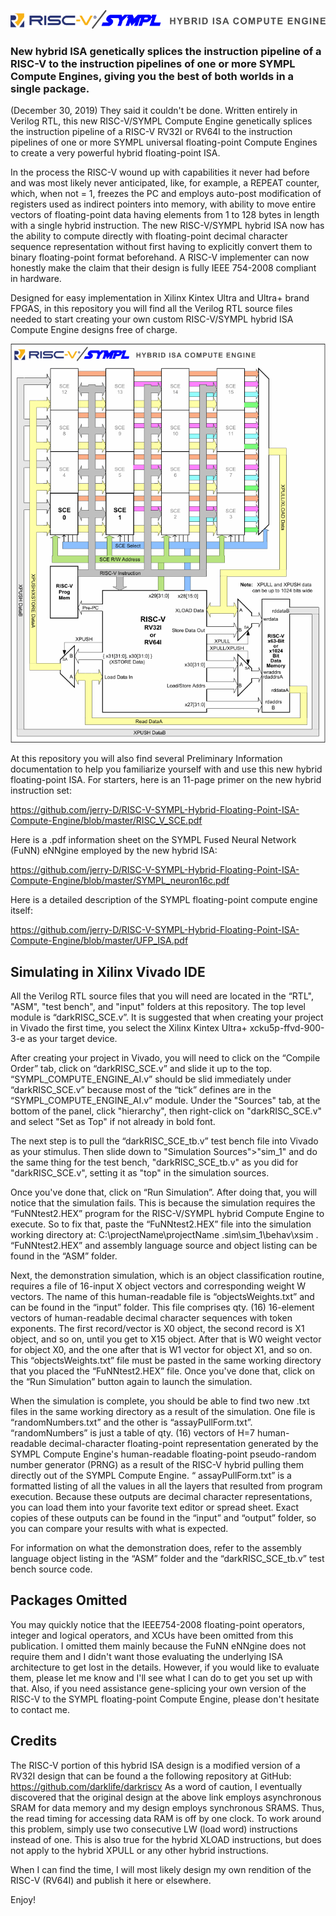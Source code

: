 ![](https://github.com/jerry-D/RISC-V-SYMPL-Hybrid-Floating-Point-ISA-Compute-Engine/blob/master/RISC_V_SYMPL_logo_med.png)
### New hybrid ISA genetically splices the instruction pipeline of a RISC-V to the instruction pipelines of one or more SYMPL Compute Engines, giving you the best of both worlds in a single package.

(December 30, 2019) They said it couldn't be done.  Written entirely in Verilog RTL, this new RISC-V/SYMPL Compute Engine genetically splices the instruction pipeline of a RISC-V RV32I or RV64I to the instruction pipelines of one or more SYMPL universal floating-point Compute Engines to create a very powerful hybrid floating-point ISA.

In the process the RISC-V wound up with capabilities it never had before and was most likely never anticipated, like, for example, a REPEAT counter, which, when not = 1, freezes the PC and employs auto-post modification of registers used as indirect pointers into memory, with ability to move entire vectors of floating-point data having elements from 1 to 128 bytes in length with a single hybrid instruction.  The new RISC-V/SYMPL hybrid ISA now has the ability to compute directly with floating-point decimal character sequence representation without first having to explicitly convert them to binary floating-point format beforehand.  A RISC-V implementer can now honestly make the claim that their design is fully IEEE 754-2008 compliant in hardware.

Designed for easy implementation in Xilinx Kintex Ultra and Ultra+ brand FPGAS, in this repository you will find all the Verilog RTL source files needed to start creating your own custom RISC-V/SYMPL hybrid ISA Compute Engine designs free of charge.

![](https://github.com/jerry-D/RISC-V-SYMPL-Hybrid-Floating-Point-ISA-Compute-Engine/blob/master/RISC_V_SCE_Hybrid.png)

At this repository you will also find several Preliminary Information documentation to help you familiarize yourself with and use this new hybrid floating-point ISA.  For starters, here is an 11-page primer on the new hybrid instruction set:

https://github.com/jerry-D/RISC-V-SYMPL-Hybrid-Floating-Point-ISA-Compute-Engine/blob/master/RISC_V_SCE.pdf

Here is a .pdf information sheet on the SYMPL Fused Neural Network (FuNN) eNNgine employed by the new hybrid ISA:

https://github.com/jerry-D/RISC-V-SYMPL-Hybrid-Floating-Point-ISA-Compute-Engine/blob/master/SYMPL_neuron16c.pdf

Here is a detailed description of the SYMPL floating-point compute engine itself:

https://github.com/jerry-D/RISC-V-SYMPL-Hybrid-Floating-Point-ISA-Compute-Engine/blob/master/UFP_ISA.pdf

## Simulating in Xilinx Vivado IDE
All the Verilog RTL source files that you will need are located in the “RTL", "ASM", "test bench", and "input" folders at this repository.  The top level module is “darkRISC_SCE.v”.  It is suggested that when creating your project in Vivado the first time, you select the Xilinx Kintex Ultra+ xcku5p-ffvd-900-3-e as your target device.  

After creating your project in Vivado, you will need to click on the “Compile Order” tab, click on “darkRISC_SCE.v” and slide it up to the top.  “SYMPL_COMPUTE_ENGINE_AI.v” should be slid immediately under “darkRISC_SCE.v” because most of the “tick” defines are in the “SYMPL_COMPUTE_ENGINE_AI.v” module.  Under the "Sources" tab, at the bottom of the panel, click "hierarchy", then right-click on "darkRISC_SCE.v" and select "Set as Top" if not already in bold font.  

The next step is to pull the “darkRISC_SCE_tb.v” test bench file into Vivado as your stimulus.  Then slide down to "Simulation Sources">"sim_1" and do the same thing for the test bench, "darkRISC_SCE_tb.v" as you did for "darkRISC_SCE.v", setting it as "top" in the simulation sources. 

Once you've done that, click on “Run Simulation”.  After doing that, you will notice that the simulation fails.  This is because the simulation requires the “FuNNtest2.HEX” program for the RISC-V/SYMPL hybrid Compute Engine to execute. So to fix that, paste the “FuNNtest2.HEX” file into the simulation working directory at:  C:\projectName\projectName .sim\sim_1\behav\xsim  .  “FuNNtest2.HEX” and assembly language source and object listing can be found in the “ASM” folder.  

Next, the demonstration simulation, which is an object classification routine, requires a file of 16-input X object vectors and corresponding weight W vectors.  The name of this human-readable file is “objectsWeights.txt” and can be found in the “input” folder.  This file comprises qty. (16) 16-element vectors of human-readable decimal character sequences with token exponents.  The first record/vector is X0 object, the second record is X1 object, and so on, until you get to X15 object.  After that is W0 weight vector for object X0, and the one after that is W1 vector for object X1, and so on.  This “objectsWeights.txt” file must be pasted in the same working directory that you placed the “FuNNtest2.HEX” file.  Once you've done that, click on the “Run Simulation” button again to launch the simulation.

When the simulation is complete, you should be able to find two new .txt files in the same working directory as a result of the simulation.  One file is “randomNumbers.txt” and the other is “assayPullForm.txt”.  “randomNumbers” is just a table of qty. (16) vectors of H=7 human-readable decimal-character floating-point representation generated by the SYMPL Compute Engine's human-readable floating-point pseudo-random number generator (PRNG) as a result of the RISC-V hybrid pulling them directly out of the SYMPL Compute Engine. “ assayPullForm.txt” is a formatted listing of all the values in all the layers that resulted from program execution.  Because these outputs are decimal character representations, you can load them into your favorite text editor or spread sheet.  Exact copies of these outputs can be found in the “input” and “output” folder, so you can compare your results with what is expected.

For information on what the demonstration does, refer to the assembly language object listing in the “ASM” folder and the “darkRISC_SCE_tb.v” test bench source code.

## Packages Omitted
You may quickly notice that the IEEE754-2008 floating-point operators, integer and logical operators, and XCUs have been omitted from this publication.  I omitted them mainly because the FuNN eNNgine does not require them and I didn't want those evaluating the underlying ISA architecture to get lost in the details.  However, if you would like to evaluate them, please let me know and I'll see what I can do to get you set up with that.  Also, if you need assistance gene-splicing your own version of the RISC-V to the SYMPL floating-point Compute Engine, please don't hesitate to contact me.

## Credits
The RISC-V portion of this hybrid ISA design is a modified version of a RV32I design that can be found a the following repository at GitHub:
https://github.com/darklife/darkriscv
As a word of caution, I eventually discovered that the original design at the above link employs asynchronous SRAM for data memory and my design employs synchronous SRAMS.  Thus, the read timing for accessing data RAM is off by one clock.  To work around this problem, simply use two consecutive LW (load word) instructions instead of one.  This is also true for the hybrid XLOAD instructions, but does not apply to the hybrid XPULL or any other hybrid instructions.

When I can find the time, I will most likely design my own rendition of the RISC-V (RV64I) and publish it here or elsewhere. 

Enjoy!

